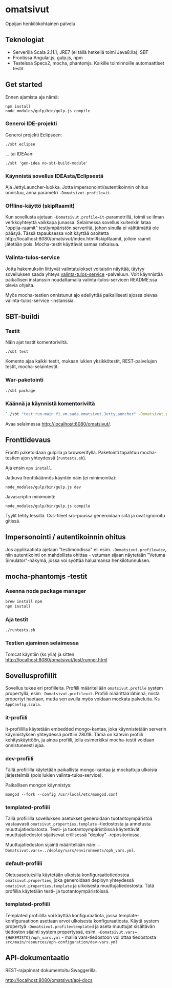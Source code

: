# omatsivut #

Oppijan henkilökohtainen palvelu

## Teknologiat

- Serverillä Scala 2.11.1, JRE7 (ei tällä hetkellä toimi Java8:lla), SBT
- Frontissa Angular.js, gulp.js, npm
- Testeissä Specs2, mocha, phantomjs. Kaikille toiminnoille automaattiset testit.

## Get started

Ennen ajamista aja nämä:

    npm install
    node_modules/gulp/bin/gulp.js compile

### Generoi IDE-projekti

Generoi projekti Eclipseen:

`./sbt eclipse`

... tai IDEAan:

`./sbt 'gen-idea no-sbt-build-module'`

### Käynnistä sovellus IDEAsta/Eclipsestä

Aja JettyLauncher-luokka. Jotta impersonointi/autentikoinnin ohitus onnistuu, anna parametri `-Domatsivut.profile=it`.

### Offline-käyttö (skipRaamit)

Kun sovellusta ajetaan `-Domatsivut.profile=it`-parametrillä, toimii se ilman verkkoyhteyttä vaikkapa junassa.
Selaimessa sovellus kuitenkin lataa "oppija-raamit" testiympäristön serveriltä, johon sinulla ei välttämättä ole pääsyä.
Tässä tapauksessa voit käyttää osoitetta http://localhost:8080/omatsivut/index.html#skipRaamit, jolloin raamit jätetään
pois. Mocha-testit käyttävät samaa ratkaisua.

### Valinta-tulos-service

Jotta hakemuksiin liittyvät valintatulokset voitaisiin näyttää, täytyy sovelluksen saada yhteys
[valinta-tulos-service](https://github.com/Opetushallitus/valinta-tulos-service) -palveluun. Voit käynnistää paikallisen
instanssin noudattamalla valinta-tulos-servicen README:ssa olevia ohjeita.

Myös mocha-testien onnistunut ajo edellyttää paikallisesti ajossa olevaa valinta-tulos-service -instanssia.

## SBT-buildi

### Testit

Näin ajat testit komentoriviltä.

`./sbt test`

Komento ajaa kaikki testit, mukaan lukien yksikkötestit, REST-palvelujen testit, mocha-selaintestit.

### War-paketointi

`./sbt package`

### Käännä ja käynnistä komentoriviltä

```sh
`./sbt "test:run-main fi.vm.sade.omatsivut.JettyLauncher" -Domatsivut.profile=it`
```

Avaa selaimessa [http://localhost:8080/omatsivut/](http://localhost:8080/omatsivut/).

## Fronttidevaus

Frontti paketoidaan gulpilla ja browserifyllä. Paketointi tapahtuu mocha-testien ajon yhteydessä (`runtests.sh`).

Aja ensin `npm install`.

Jatkuva fronttikäännös käyntiin näin (ei minimointia):

    node_modules/gulp/bin/gulp.js dev

Javascriptin minimointi:

    node_modules/gulp/bin/gulp.js compile

Tyylit tehty lessillä. Css-fileet src-puussa generoidaan siitä ja ovat ignoroitu gitissä.

## Impersonointi / autentikoinnin ohitus

Jos applikaatiota ajetaan "testimoodissa" eli esim. `-Domatsivut.profile=dev`, niin autentikointi on mahdollista ohittaa - vetuman sijaan näytetään "Vetuma Simulator"-näkymä, jossa voi syöttää haluamansa henkilötunnuksen.

## mocha-phantomjs -testit

### Asenna node package manager

```sh
brew install npm
npm install
```

### Aja testit

`./runtests.sh`

### Testien ajaminen selaimessa

Tomcat käyntiin (ks yllä) ja sitten [http://localhost:8080/omatsivut/test/runner.html](http://localhost:8080/omatsivut/test/runner.html)

## Sovellusprofiilit

Sovellus tukee eri profiileita. Profiili määritellään `omatsivut.profile` system propertyllä, esim `-Domatsivut.profile=it`.
Profiili määrittää lähinnä, mistä propertyt haetaan, mutta sen avulla myös voidaan mockata palveluita. Ks `AppConfig.scala`.

### it-profiili

It-profiililla käytetään embedded mongo-kantaa, joka käynnistetään serverin käynnistyksen yhteydessä porttiin 28018.
Tämä on kätevin profiili kehityskäyttöön, ja ainoa profiili, jolla esimerkiksi mocha-testit voidaan onnistuneesti ajaa.

### dev-profiili

Tällä profiililla käytetään paikallista mongo-kantaa ja mockattuja ulkoisia järjestelmiä (pois lukien valinta-tulos-service).

Paikallisen mongon käynnistys:

`mongod --fork --config /usr/local/etc/mongod.conf`

### templated-profiili

Tällä profiililla sovelluksen asetukset generoidaan tuotantoympäristöä vastaavasti `omatsivut.properties.template` -tiedostosta
ja annetusta muuttujatiedostosta. Testi- ja tuotantoympäristöissä käytettävät muuttujatiedostot sijaitsevat erillisessä
 "deploy" -repositoriossa.

Muuttujatiedoston sijainti määritellään näin: `-Domatsivut.vars=../deploy/vars/environments/oph_vars.yml`.


### default-profiili

Oletusasetuksilla käytetään ulkoista konfiguraatiotiedostoa `omatsivut.properties`, joka generoidaan deployn yhteydessä
 `omatsivut.properties.template` ja ulkoisesta muuttujatiedostosta. Tätä profiilia käytetään testi- ja
tuotantoympäristöissä.

### templated-profiili

Templated profiililla voi käyttää konfiguraatiota, jossa template-konfiguraatioon asettaan arvot ulkoisesta konfiguraatiosta. Käytä system propertyä `-Domatsivut.profile=templated`
ja aseta muuttujat sisältävän tiedoston sijainti system propertyssä, esim. `-Domatsivut.vars={HAKEMISTO}/oph_vars.yml` - mallia vars-tiedostoon voi ottaa tiedostosta `src/main/resources/oph-configuration/dev-vars.yml`


## API-dokumentaatio

REST-rajapinnat dokumentoitu Swaggerilla.

[http://localhost:8080/omatsivut/api-docs](http://localhost:8080/omatsivut/api-docs)